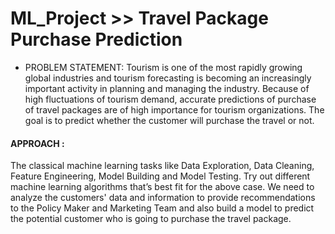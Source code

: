 # ML_Project >> Travel Package Purchase Prediction

* PROBLEM STATEMENT:
  Tourism is one of the most rapidly growing global industries and tourism forecasting is becoming an increasingly important activity in planning and managing the industry.
Because of high fluctuations of tourism demand, accurate predictions of purchase of travel packages are of high importance for tourism organizations.
The goal is to predict whether the customer will purchase the travel or not.

#### APPROACH :
  The classical machine learning tasks like Data Exploration, Data Cleaning,
Feature Engineering, Model Building and Model Testing. Try out different machine learning algorithms that’s best fit for the above case.
  We need to analyze the customers' data and information to provide recommendations to the Policy Maker and Marketing Team and also build a model to predict the potential customer who is going to purchase the travel package.






